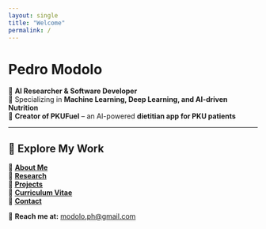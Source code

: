 ```yaml
---
layout: single
title: "Welcome"
permalink: /
---
```


# Pedro Modolo  

🚀 **AI Researcher & Software Developer**  
🔬 Specializing in **Machine Learning, Deep Learning, and AI-driven Nutrition**  
📱 **Creator of PKUFuel** – an AI-powered **dietitian app for PKU patients**  

---

## 📌 Explore My Work  

🔹 **[About Me](/about/)**  
🔹 **[Research](/research/)**  
🔹 **[Projects](/projects/)**  
🔹 **[Curriculum Vitae](/cv/)**  
🔹 **[Contact](/contact/)**  

📧 **Reach me at:** [modolo.ph@gmail.com](mailto:modolo.ph@gmail.com)
